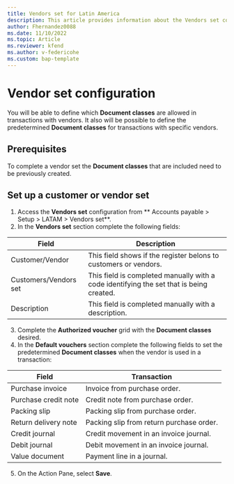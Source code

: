 ```yaml
---
title: Vendors set for Latin America 
description: This article provides information about the Vendors set configuration for Latin America. 
author: Fhernandez0088
ms.date: 11/10/2022
ms.topic: Article
ms.reviewer: kfend
ms.author: v-federicohe 
ms.custom: bap-template
---
```


# Vendor set configuration
You will be able to define which **Document classes** are allowed in transactions with vendors. It also will be possible to define the predetermined **Document classes** for transactions with specific vendors.
## Prerequisites
To complete a vendor set the **Document classes** that are included need to be previously created.
## Set up a customer or vendor set
1. Access the **Vendors set** configuration from ** Accounts payable > Setup > LATAM > Vendors set**.
2. In the **Vendors set** section complete the following fields:

| Field                 | Description                                                                             |
|-----------------------|-----------------------------------------------------------------------------------------|
| Customer/Vendor       | This field shows if the register belons to customers or vendors.                        |
| Customers/Vendors set | This field is completed manually with a code identifying the set that is being created. |
| Description           | This field is completed manually with a description.                                    |
3. Complete the **Authorized voucher** grid with the **Document classes** desired.
4. In the **Default vouchers** section complete the following fields to set the predetermined **Document classes** when the vendor is used in a transaction:

| Field                | Transaction                              |
|----------------------|------------------------------------------|
| Purchase invoice     | Invoice from purchase order.             |
| Purchase credit note | Credit note from purchase order.         |
| Packing slip         | Packing slip from purchase order.        |
| Return delivery note | Packing slip from return purchase order. |
| Credit journal       | Credit movement in an invoice journal.   |
| Debit journal        | Debit movement in an invoice journal.    |
| Value document       | Payment line in a journal.               |
5. On the Action Pane, select **Save**.
